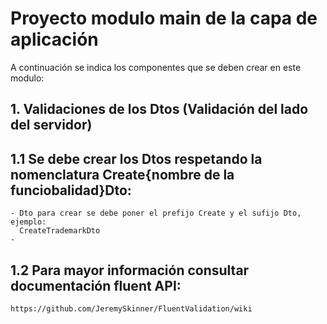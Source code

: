 ﻿# Proyecto modulo main de la capa de aplicación
A continuación se indica los componentes que se deben crear en este modulo:

## 1. Validaciones de los Dtos (Validación del lado del servidor)
## 1.1 Se debe crear los Dtos respetando la nomenclatura Create{nombre de la funciobalidad}Dto:
	- Dto para crear se debe poner el prefijo Create y el sufijo Dto, ejemplo:
	  CreateTrademarkDto
	- 
## 1.2 Para mayor información consultar documentación fluent API:
	https://github.com/JeremySkinner/FluentValidation/wiki
